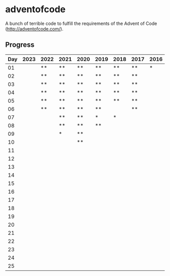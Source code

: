 # adventofcode

A bunch of terrible code to fulfill the requirements of the Advent of Code (<http://adventofcode.com/>).

## Progress

| Day | 2023 | 2022 | 2021 | 2020 | 2019 | 2018 | 2017 | 2016 | 2015 |
| -   | -    | -    | -    | -    | -    | -    | -    | -    | -    |
| 01  |      | **   | **   | **   | **   | **   | **   | *    | **   |
| 02  |      | **   | **   | **   | **   | **   | **   |      | **   |
| 03  |      | **   | **   | **   | **   | **   | **   |      | **   |
| 04  |      | **   | **   | **   | **   | **   | **   |      | **   |
| 05  |      | **   | **   | **   | **   | **   | **   |      | **   |
| 06  |      | **   | **   | **   | **   |      | **   |      | **   |
| 07  |      |      | **   | **   | *    | *    |      |      | **   |
| 08  |      |      | **   | **   | **   |      |      |      | **   |
| 09  |      |      | *    | **   |      |      |      |      | **   |
| 10  |      |      |      | **   |      |      |      |      | **   |
| 11  |  | | | | | | | |**|
| 12  |  | | | | | | | |**|
| 13  |  | | | | | | | |**|
| 14  |  | | | | | | | |**|
| 15  |  | | | | | | | |**|
| 16  |  | | | | | | | |**|
| 17  |  | | | | | | | |**|
| 18  |  | | | | | | | |**|
| 19  |  | | | | | | | |*|
| 20  |  | | | | | | | |**|
| 21  |  | | | | | | | | |
| 22  |  | | | | | | | ||
| 23  |  | | | | | | | ||
| 24  |  | | | | | | | ||
| 25  |  | | | | | | | ||
